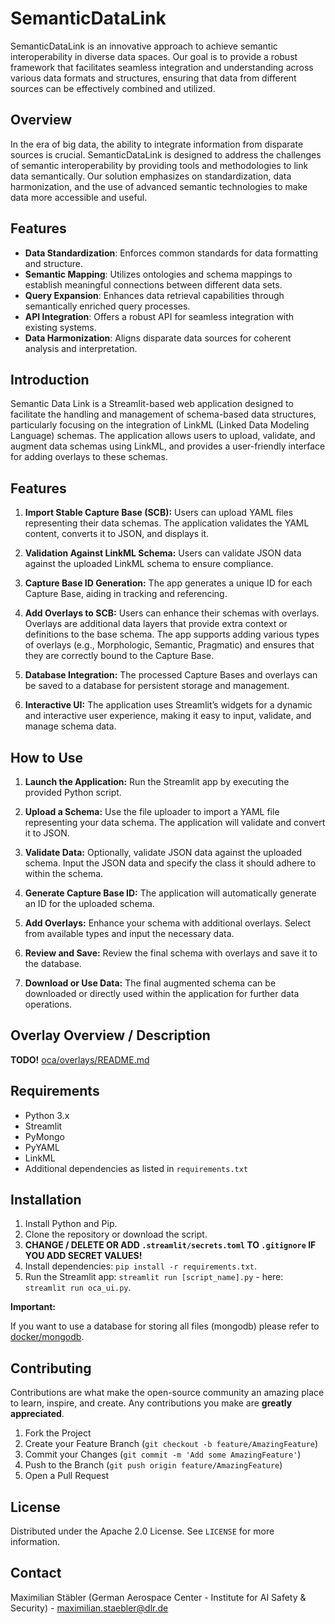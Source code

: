 # SemanticDataLink

SemanticDataLink is an innovative approach to achieve semantic interoperability in diverse data spaces. Our goal is to provide a robust framework that facilitates seamless integration and understanding across various data formats and structures, ensuring that data from different sources can be effectively combined and utilized.

## Overview

In the era of big data, the ability to integrate information from disparate sources is crucial. SemanticDataLink is designed to address the challenges of semantic interoperability by providing tools and methodologies to link data semantically. Our solution emphasizes on standardization, data harmonization, and the use of advanced semantic technologies to make data more accessible and useful.

## Features

- **Data Standardization**: Enforces common standards for data formatting and structure.
- **Semantic Mapping**: Utilizes ontologies and schema mappings to establish meaningful connections between different data sets.
- **Query Expansion**: Enhances data retrieval capabilities through semantically enriched query processes.
- **API Integration**: Offers a robust API for seamless integration with existing systems.
- **Data Harmonization**: Aligns disparate data sources for coherent analysis and interpretation.

## Introduction

Semantic Data Link is a Streamlit-based web application designed to facilitate the handling and management of schema-based data structures, particularly focusing on the integration of LinkML (Linked Data Modeling Language) schemas. The application allows users to upload, validate, and augment data schemas using LinkML, and provides a user-friendly interface for adding overlays to these schemas.

## Features

1. **Import Stable Capture Base (SCB):** Users can upload YAML files representing their data schemas. The application validates the YAML content, converts it to JSON, and displays it.

2. **Validation Against LinkML Schema:** Users can validate JSON data against the uploaded LinkML schema to ensure compliance.

3. **Capture Base ID Generation:** The app generates a unique ID for each Capture Base, aiding in tracking and referencing.

4. **Add Overlays to SCB:** Users can enhance their schemas with overlays. Overlays are additional data layers that provide extra context or definitions to the base schema. The app supports adding various types of overlays (e.g., Morphologic, Semantic, Pragmatic) and ensures that they are correctly bound to the Capture Base.

5. **Database Integration:** The processed Capture Bases and overlays can be saved to a database for persistent storage and management.

6. **Interactive UI:** The application uses Streamlit’s widgets for a dynamic and interactive user experience, making it easy to input, validate, and manage schema data.

## How to Use

1. **Launch the Application:** Run the Streamlit app by executing the provided Python script.

2. **Upload a Schema:** Use the file uploader to import a YAML file representing your data schema. The application will validate and convert it to JSON.

3. **Validate Data:** Optionally, validate JSON data against the uploaded schema. Input the JSON data and specify the class it should adhere to within the schema.

4. **Generate Capture Base ID:** The application will automatically generate an ID for the uploaded schema.

5. **Add Overlays:** Enhance your schema with additional overlays. Select from available types and input the necessary data.

6. **Review and Save:** Review the final schema with overlays and save it to the database.

7. **Download or Use Data:** The final augmented schema can be downloaded or directly used within the application for further data operations.

## Overlay Overview / Description

**TODO!** 
[oca/overlays/README.md](oca/overlays/README.md)

## Requirements

- Python 3.x
- Streamlit
- PyMongo
- PyYAML
- LinkML
- Additional dependencies as listed in `requirements.txt`

## Installation

1. Install Python and Pip.
2. Clone the repository or download the script.
3. **CHANGE / DELETE OR ADD `.streamlit/secrets.toml` TO `.gitignore` IF YOU ADD SECRET VALUES!**
4. Install dependencies: `pip install -r requirements.txt`.
5. Run the Streamlit app: `streamlit run [script_name].py` - here: `streamlit run oca_ui.py`.

**Important:**

If you want to use a database for storing all files (mongodb) please refer to [docker/mongodb](docker/mongodb). 

## Contributing

Contributions are what make the open-source community an amazing place to learn, inspire, and create. Any contributions you make are **greatly appreciated**.

1. Fork the Project
2. Create your Feature Branch (`git checkout -b feature/AmazingFeature`)
3. Commit your Changes (`git commit -m 'Add some AmazingFeature'`)
4. Push to the Branch (`git push origin feature/AmazingFeature`)
5. Open a Pull Request

## License

Distributed under the Apache 2.0 License. See `LICENSE` for more information.

## Contact

Maximilian Stäbler (German Aerospace Center - Institute for AI Safety & Security) - [maximilian.staebler@dlr.de](mailto:maximilian.staebler@dlr.de)

<!-- ---

This README provides a basic outline that you can customize based on the specific needs and features of your project. It includes sections like an overview of the project, features, installation and usage instructions, contribution guidelines, license information, and contact details.




1. **Morphological (Structural) Attributes**:
   - **Format**: Specifies the data format, such as CSV, JSON, XML, etc.
   - **Cardinality**: Indicates the number of elements in a dataset or the number of unique values in a column.
   - **Dimensionality**: Refers to the number of dimensions in a dataset, like rows and columns in a 2D dataset.
   - **Encoding**: Describes the method used to represent data, such as UTF-8 for text.
   - **Size**: The physical size of the dataset, often in terms of storage space (e.g., megabytes).

2. **Semantic (Definitional) Attributes**:
   - **Data Type**: Indicates the type of data (integer, string, boolean, etc.).
   - **Unit**: Specifies the measurement unit (e.g., meters, seconds, dollars).
   - **Validity Rules**: Rules that define valid data entries (e.g., a positive integer, a string of a certain length).
   - **Label/Name**: The name or label assigned to a particular data element or feature.
   - **Metadata**: Information describing data, such as source, author, creation date.

3. **Pragmatic (Contextual) Attributes**:
   - **Usage Frequency**: How often the data is accessed or used.
   - **Access Control**: Information about who can access or modify the data.
   - **Relevance**: The significance of the data in a given context.
   - **Source Credibility**: The trustworthiness or reliability of the data source.
   - **Standard/Regulation Compliance**: Whether the data adheres to specific standards or regulations (e.g., GDPR for personal data).

----

1. **Morphological (Structural) Attributes**:
   - **Type and Classification**: These attributes define the schema object type and its classification, providing a structural base for data categorization.
   - **Attribute Name and Type**: Found in the Capture Base, these define the names and data types (e.g., Text, Numeric, Boolean) of attributes.
   - **Flagged Attributes**: Attributes marked for their potential sensitivity, indicating structural considerations for data protection.
   - **Format**: Specified in the Format Overlay, this determines the structure of data fields, like defining regular expressions for text or MIME types for binary data.
   - **Cardinality**: Defined in the Cardinality Overlay, it specifies the number of values an attribute can have, indicating the structural limitations or capacities of data fields.
   - **Attribute Mapping**: In the Attribute Mapping Overlay, this shows relationships between attributes in different data models, reflecting structural connections between data sets.

2. **Semantic (Definitional) Attributes**:
   - **Attribute Information**: Found in the Information Overlay, this provides detailed descriptions of each attribute, adding meaning and context.
   - **Language**: Used in various overlays, it defines the language of metadata, enhancing understanding and interpretation.
   - **Character Encoding**: In the Character Encoding Overlay, this specifies how characters are represented digitally, impacting how data is interpreted and displayed.
   - **Standard**: The Standard Overlay defines technical specifications or agreements used to format and manage data.
   - **Meta Information**: Including schema name and description in the Meta Overlay, these attributes provide an overarching context and definition for the data schema.

3. **Pragmatic (Contextual) Attributes**:
   - **Conformance**: Specified in the Conformance Overlay, this indicates whether data entry for each attribute is mandatory or optional, guiding practical data entry processes.
   - **Entry Codes and Entries**: Defined in Entry Code and Entry Overlays, these provide pre-defined values for attributes, guiding practical data interpretation and usage.
   - **Units and Unit Mapping**: In the Unit and Unit Mapping Overlays, these define measurement units, essential for practical application and data interpretation in real-world contexts.
   - **Sensitive Attributes**: Identified in the Sensitive Overlay, these attributes need special handling due to privacy or ethical considerations, influencing how data is treated in practical scenarios.
   - **Subset and Transformation**: The Subset and Transformation Overlays define subsets of attributes and transformations for data, relevant for practical applications and specific use cases.

These attributes collectively ensure that data managed by the OCA framework is well-structured, meaningful, and contextually relevant, supporting its effective use in various applications. -->